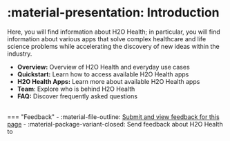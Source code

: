 # :material-presentation: Introduction

Here, you will find information about H2O Health; in particular,  you will find information about various apps that solve complex healthcare and life science problems while accelerating the discovery of new ideas within the industry. 


- **Overview:** Overview of H2O Health and everyday use cases
- **Quickstart:** Learn how to access available H2O Health apps
- **H2O Health Apps:** Learn more about available H2O Health apps
- **Team**: Explore who is behind H2O Health 
- **FAQ:** Discover frequently asked questions


<br>
=== "Feedback"
    - :material-file-outline: <a href="https://github.com/h2oai/h2o-health/issues/new?assignees=5675sp&labels=h2o_health%2Fdocumentation&template=general_documentation_feedback.md&title=%5BH2O+Health+DOCS%5D" target="_blank">Submit and view feedback for this page</a>
    - :material-package-variant-closed: Send feedback about H2O Health to <niki.athanasiadou@h2o.ai>